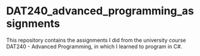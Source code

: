 # DAT240_advanced_programming_assignments
This repository contains the assignments I did from the university course DAT240 - Advanced Programming, in which I learned to program in C#.
